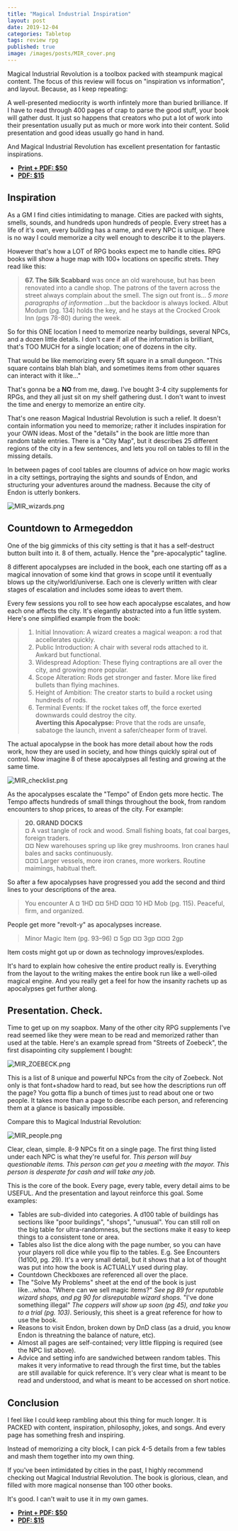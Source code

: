 ```yaml
---
title: "Magical Industrial Inspiration"
layout: post
date: 2019-12-04
categories: Tabletop
tags: review rpg
published: true
image: /images/posts/MIR_cover.png
---
```


Magical Industrial Revolution is a toolbox packed with steampunk magical content. The focus of this review will focus on "inspiration vs information", and layout. Because, as I keep repeating:

A well-presented mediocrity is worth infintely more than buried brilliance. If I have to read through 400 pages of crap to parse the good stuff, your book will gather dust. It just so happens that creators who put a lot of work into their presentation usually put as much or more work into their content. Solid presentation and good ideas usually go hand in hand.

And Magical Industrial Revolution has excellent presentation for fantastic inspirations.

- [**Print + PDF: $50**](https://www.exaltedfuneral.com/products/magical-industrial-revolution)
- [**PDF: $15**](https://www.exaltedfuneral.com/products/magical-industrial-revolution)

## Inspiration

As a GM I find cities intimidating to manage. Cities are packed with sights, smells, sounds, and hundreds upon hundreds of people. Every street has a life of it's own, every building has a name, and every NPC is unique. There is no way I could memorize a city well enough to describe it to the players.

However that's how a LOT of RPG books expect me to handle cities. RPG books will show a huge map with 100+ locations on specific strets. They read like this:

> **67. The Silk Scabbard** was once an old warehouse, but has been renovated into a candle shop. The patrons of the tavern across the street always complain about the smell. The sign out front is... _5 more paragraphs of information_ ...but the backdoor is always locked. Albut Modum (pg. 134) holds the key, and he stays at the Crocked Crook Inn (pgs 78-80) during the week.

So for this ONE location I need to memorize nearby buildings, several NPCs, and a dozen little details. I don't care if all of the information is brilliant, that's TOO MUCH for a single location; one of dozens in the city. 

That would be like memorizing every 5ft square in a small dungeon. "This square contains blah blah blah, and sometimes items from other squares can interact with it like..."

That's gonna be a **NO** from me, dawg. I've bought 3-4 city supplements for RPGs, and they all just sit on my shelf gathering dust. I don't want to invest the time and energy to memorize an entire city.

That's one reason Magical Industrial Revolution is such a relief. It doesn't contain information you need to memorize; rather it includes inspiration for your OWN ideas. Most of the "details" in the book are little more than random table entries. There is a "City Map", but it describes 25 different regions of the city in a few sentences, and lets you roll on tables to fill in the missing details.

In between pages of cool tables are cloumns of advice on how magic works in a city settings, portraying the sights and sounds of Endon, and structuring your adventures around the madness. Because the city of Endon is utterly bonkers. 

![MIR_wizards.png](/images/posts/MIR_wizards.png)

## Countdown to Armegeddon

One of the big gimmicks of this city setting is that it has a self-destruct button built into it. 8 of them, actually. Hence the "pre-apocalyptic" tagline.

8 different apocalypses are included in the book, each one starting off as a magical innovation of some kind that grows in scope until it eventually blows up the city/world/universe. Each one is cleverly written with clear stages of escalation and includes some ideas to avert them.

Every few sessions you roll to see how each apocalypse escalates, and how each one affects the city. It's elegantly abstracted into a fun little system. Here's one simplified example from the book:

> 1. Initial Innovation: A wizard creates a magical weapon: a rod that accellerates quickly.   
> 2. Public Introduction: A chair with several rods attached to it. Awkard but functional.
> 3. Widespread Adoption: These flying contraptions are all over the city, and growing more popular.   
> 4. Scope Alteration: Rods get stronger and faster. More like fired bullets than flying machines.   
> 5. Height of Ambition: The creator starts to build a rocket using hundreds of rods.   
> 6. Terminal Events: If the rocket takes off, the force exerted downwards could destroy the city.    
> **Averting this Apocalypse:** Prove that the rods are unsafe, sabatoge the launch, invent a safer/cheaper form of travel.

The actual apocalypse in the book has more detail about how the rods work, how they are used in society, and how things quickly spiral out of control. Now imagine 8 of these apocalypses all festing and growing at the same time.

![MIR_checklist.png](/images/posts/MIR_checklist.png)

As the apocalypses escalate the "Tempo" of Endon gets more hectic. The Tempo affects hundreds of small things throughout the book, from random encounters to shop prices, to areas of the city. For example:

> **20. GRAND DOCKS**    
> ¤ A vast tangle of rock and wood. Small fishing boats, fat coal barges, foreign traders.    
> ¤¤ New warehouses spring up like grey mushrooms. Iron cranes haul bales and sacks continuously.    
> ¤¤¤ Larger vessels, more iron cranes, more workers. Routine maimings, habitual theft.

So after a few apocalypses have progressed you add the second and third lines to your descriptions of the area.

> You encounter A ¤ 1HD ¤¤ 5HD ¤¤¤ 10 HD Mob (pg. 115). Peaceful, firm, and organized.

People get more "revolt-y" as apocalypses increase.

> Minor Magic Item (pg. 93–96) ¤ 5gp ¤¤ 3gp ¤¤¤ 2gp

Item costs might got up or down as technology improves/explodes.

It's hard to explain how cohesive the entire product really is. Everything from the layout to the writing makes the entire book run like a well-oiled magical engine. And you really get a feel for how the insanity rachets up as apocalypses get further along.

## Presentation. Check.

Time to get up on my soapbox. Many of the other city RPG supplements I've read seemed like they were mean to be read and memorized rather than used at the table. Here's an example spread from "Streets of Zoebeck", the first disapointing city supplement I bought:

![MIR_ZOEBECK.png](/images/posts/MIR_ZOEBECK.png)

This is a list of 8 unique and powerful NPCs from the city of Zoebeck. Not only is that font+shadow hard to read, but see how the descriptions run off the page? You gotta flip a bunch of times just to read about one or two people. It takes more than a page to describe each person, and referencing them at a glance is basically impossible.

Compare this to Magical Industrial Revolution:

![MIR_people.png](/images/posts/MIR_people.png)

Clear, clean, simple. 8-9 NPCs fit on a single page. The first thing listed under each NPC is what they're useful for. _This person will buy questionable items. This person can get you a meeting with the mayor. This person is desperate for cash and will take any job._

This is the core of the book. Every page, every table, every detail aims to be USEFUL. And the presentation and layout reinforce this goal. Some examples:

- Tables are sub-divided into categories. A d100 table of buildings has sections like "poor buildings", "shops", "unusual". You can still roll on the big table for ultra-randomness, but the sections make it easy to keep things to a consistent tone or area.
- Tables also list the dice along with the page number, so you can have your players roll dice while you flip to the tables. E.g. See Encounters (1d100, pg. 29). It's a very small detail, but it shows that a lot of thought was put into how the book is ACTUALLY used during play.
- Countdown Checkboxes are referenced all over the place.
- The "Solve My Problems" sheet at the end of the book is just like...whoa. "Where can we sell magic items?" _See pg 89 for reputable wizard shops, and pg 90 for disreputable wizard shops._ "I've done something illegal" _The coppers will show up soon (pg 45), and take you to a trial (pg. 103)_. Seriously, this sheet is a great reference for how to use the book.
- Reasons to visit Endon, broken down by DnD class (as a druid, you know Endon is threatning the balance of nature, etc). 
- Almost all pages are self-contained; very little flipping is required (see the NPC list above).
- Advice and setting info are sandwiched between random tables. This makes it very informative to read through the first time, but the tables are still available for quick reference. It's very clear what is meant to be read and understood, and what is meant to be accessed on short notice.

## Conclusion

I feel like I could keep rambling about this thing for much longer. It is PACKED with content, inspiration, philosophy, jokes, and songs. And every page has something fresh and inspiring.

Instead of memorizing a city block, I can pick 4-5 details from a few tables and mash them together into my own thing. 

If you've been intimidated by cities in the past, I highly recommend checking out Magical Industrial Revolution. The book is glorious, clean, and filled with more magical nonsense than 100 other books.

It's good. I can't wait to use it in my own games.

- [**Print + PDF: $50**](https://www.exaltedfuneral.com/products/magical-industrial-revolution)
- [**PDF: $15**](https://www.exaltedfuneral.com/products/magical-industrial-revolution)
